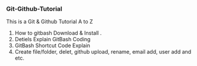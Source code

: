 ### Git-Github-Tutorial
This is a  Git &amp; Github Tutorial  A to Z 

1. How to gitbash Download & Install .
2. Detiels Explain GitBash Coding
3. GitBash Shortcut Code Explain
4. Create file/folder, delet, github upload, rename, email add, user add and etc.


